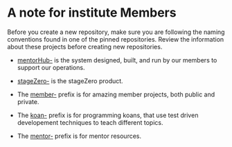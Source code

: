 # A note for institute Members

Before you create a new repository, make sure you are following the naming conventions found in one of the pinned repositories. Review the information about these projects before creating new repositories.

- [mentorHub-](https://github.com/agile-learning-institute/mentorhub) is the system designed, built, and run by our members to support our operations.

- [stageZero-](https://github.com/agile-learning-institute/stageZero) is the stageZero product.

- The [member-](https://github.com/agile-learning-institute/members) prefix is for amazing member projects, both public and private.

- The [koan-](https://github.com/agile-learning-institute/koans) prefix is for programming koans, that use test driven developement techniques to teach different topics.

- The [mentor-](https://github.com/agile-learning-institute/mentors) prefix is for mentor resources.
